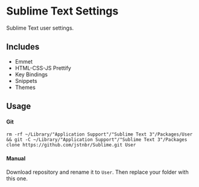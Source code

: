 # Sublime Text Settings

Sublime Text user settings.

## Includes

- Emmet
- HTML-CSS-JS Prettify
- Key Bindings
- Snippets
- Themes

## Usage

#### Git

```
rm -rf ~/Library/"Application Support"/"Sublime Text 3"/Packages/User && git -C ~/Library/"Application Support"/"Sublime Text 3"/Packages clone https://github.com/jstnbr/Sublime.git User
```

#### Manual

Download repository and rename it to `User`. Then replace your folder with this one.